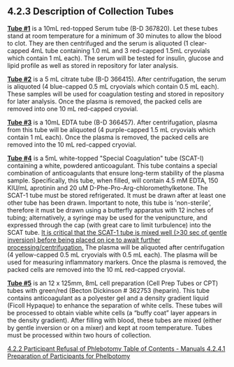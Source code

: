 ## 4.2.3 Description of Collection Tubes

**<u>Tube #1</u>** is a 10mL red-topped Serum tube (B-D 367820). Let these tubes stand at room temperature for a minimum of 30 minutes to allow the blood to clot. They are then centrifuged and the serum is aliquoted (1 clear-capped 4mL tube containing 1.0 mL and 3 red-capped 1.5mL cryovials which contain 1 mL each). The serum will be tested for insulin, glucose and lipid profile as well as stored in repository for later analysis.

**<u>Tube #2</u>** is a 5 mL  citrate  tube (B-D  366415).  After centrifugation, the serum is aliquoted (4 blue-capped 0.5 mL cryovials which contain 0.5 mL each).   These samples will be used for coagulation testing and stored in repository for later analysis.  Once the plasma is removed, the packed cells are removed into one 10 mL red-capped cryovial.

**<u>Tube #3</u>** is a 10mL EDTA tube (B-D 366457). After centrifugation, plasma from this tube will be aliquoted (4 purple-capped 1.5 mL cryovials which contain 1 mL each).  Once the plasma is removed, the packed cells are removed into the 10 mL red-capped cryovial.

**<u>Tube #4</u>** is a 5mL white-topped "Special Coagulation" tube (SCAT-I) containing a white, powdered anticoagulant.  This tube contains a special combination of anticoagulants that ensure long-term stability of the plasma sample.  Specifically, this tube, when filled, will contain 4.5 mM EDTA, 150 KIU/mL aprotinin and 20 uM D-Phe-Pro-Arg-chloromethylketone.  The SCAT-1 tube must be stored refrigerated. It must be drawn after at least one other tube has been drawn. Important to note, this tube is 'non-sterile', therefore it must be drawn using a butterfly apparatus with 12 inches of tubing; alternatively, a syringe may be used for the venipuncture, and expressed through the cap (with great care to limit turbulence) into the SCAT tube. <u>It is critical that the SCAT-1 tube is mixed well (>30 sec of gentle inversion) before being placed on ice to await further processing/centrifugation.</u> The plasma will be aliquoted after centrifugation (4 yellow-capped 0.5 mL cryovials with 0.5 mL each).  The plasma will be used for measuring inflammatory markers.  Once the plasma is removed, the packed cells are removed into the 10 mL red-capped cryovial.

**<u>Tube #5</u>** is an 12 x 125mm, 8mL cell preparation (Cell Prep Tubes or CPT) tubes with green/red (Becton Dickinson # 362753 (heparin). This tube contains anticoagulant as a polyester gel and a density gradient liquid (Ficoll Hypaque) to enhance the separation of white cells. These tubes will be processed to obtain viable white cells (a “buffy coat” layer appears in the density gradient). After filling with blood, these tubes are mixed (either by gentle inversion or on a mixer) and kept at room temperature. Tubes must be processed within two hours of collection.


<div class="center">
<div class="btn-group">
  <a href=":pages_path:/manuals/blood-collection-processing/4-02-02-ppt-refusal.md" class="btn btn-default">
    <span class="glyphicon glyphicon-chevron-left"></span>
    4.2.2 Participant Refusal of Phlebotomy
  </a>

  <a href=":pages_path:/manuals/manual-toc.md" class="btn btn-default">
    <span class="glyphicon glyphicon-chevron-up"></span>
    Table of Contents - Manuals
  </a>

  <a href=":pages_path:/manuals/blood-collection-processing/4-02-04-01-preparation-of-pt.md" class="btn btn-success">
    4.2.4.1 Preparation of Participants for Phelbotomy
    <span class="glyphicon glyphicon-chevron-right"></span>
  </a>
</div>
</div>
